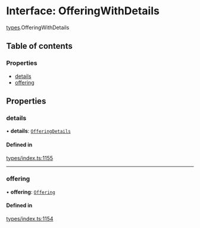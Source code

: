 # Interface: OfferingWithDetails

[types](../wiki/types).OfferingWithDetails

## Table of contents

### Properties

- [details](../wiki/types.OfferingWithDetails#details)
- [offering](../wiki/types.OfferingWithDetails#offering)

## Properties

### details

• **details**: [`OfferingDetails`](../wiki/api.entities.Offering.types.OfferingDetails)

#### Defined in

[types/index.ts:1155](https://github.com/PolymathNetwork/polymesh-sdk/blob/c37bc05d/src/types/index.ts#L1155)

___

### offering

• **offering**: [`Offering`](../wiki/api.entities.Offering.Offering)

#### Defined in

[types/index.ts:1154](https://github.com/PolymathNetwork/polymesh-sdk/blob/c37bc05d/src/types/index.ts#L1154)
